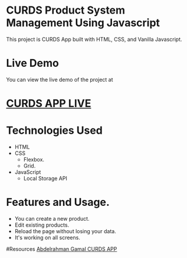 ﻿# CURDS Product System Management Using Javascript
This project is CURDS App built with HTML, CSS, and Vanilla Javascript.

# Live Demo
You can view the live demo of the project at 
# [CURDS APP LIVE](https://hassan-ghorab.github.io/Todo-List-App/)

# Technologies Used
- HTML
- CSS
  * Flexbox. 
  * Grid.
- JavaScript
  * Local Storage API

# Features and Usage.
- You can create a new product.
- Edit existing products.
- Reload the page without losing your data.
- It's working on all screens.

#Resources
[Abdelrahman Gamal CURDS APP](https://www.youtube.com/playlist?list=PLknwEmKsW8Os2kzf3qjR34Z5FS8-pDoLN)
